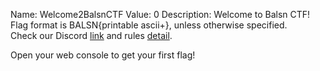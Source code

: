 Name: Welcome2BalsnCTF
Value: 0
Description: Welcome to Balsn CTF!<br>
Flag format is BALSN{printable ascii+}, unless otherwise specified.<br>
Check our Discord [link](https://discord.gg/FNUnBY5N9J) and rules [detail](https://balsnctf.com/rules).


Open your web console to get your first flag!
